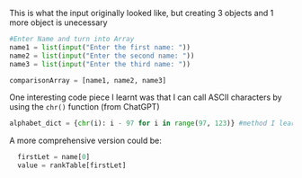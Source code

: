 This is what the input originally looked like, but creating 3 objects and 1 more object is unecessary
```.py
#Enter Name and turn into Array
name1 = list(input("Enter the first name: "))
name2 = list(input("Enter the second name: "))
name3 = list(input("Enter the third name: "))

comparisonArray = [name1, name2, name3]
```

One interesting code piece I learnt was that I can call ASCII characters by using the ``chr()`` function (from ChatGPT)
```.py
alphabet_dict = {chr(i): i - 97 for i in range(97, 123)} #method I learnt from chatGPT
```
A more comprehensive version could be:
```.py
  firstLet = name[0]
  value = rankTable[firstLet]
```
